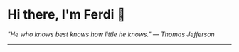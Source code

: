 <h1>Hi there, I'm Ferdi 👋</h1>

<p><em>
  "He who knows best knows how little he knows." — Thomas Jefferson
</em></p>

---
